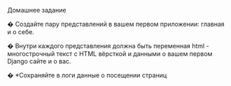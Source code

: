 Домашнее задание

� Создайте пару представлений в вашем первом приложении:
главная и о себе.

� Внутри каждого представления должна быть переменная
html - многострочный текст с HTML вёрсткой и данными о
вашем первом Django сайте и о вас.

� *Сохраняйте в логи данные о посещении страниц